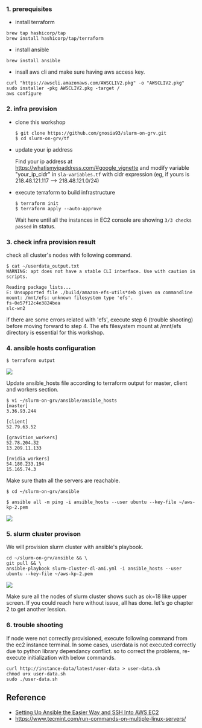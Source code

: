 
### 1. prerequisites ###

* install terraform
```
brew tap hashicorp/tap
brew install hashicorp/tap/terraform
```
* install ansible
```
brew install ansible
```
* insall aws cli and make sure having aws access key. 
```
curl "https://awscli.amazonaws.com/AWSCLIV2.pkg" -o "AWSCLIV2.pkg"
sudo installer -pkg AWSCLIV2.pkg -target /
aws configure
```

   
### 2. infra provision ###

* clone this workshop
   ```
   $ git clone https://github.com/gnosia93/slurm-on-grv.git
   $ cd slurm-on-grv/tf
   ```

* update your ip address
  
   Find your ip address at https://whatismyipaddress.com/#google_vignette and modify variable "your_ip_cidr" in `sla-variables.tf` with cidr expression (eg, if yours is 218.48.121.117 --> 218.48.121.0/24)

* execute terraform to build infrastructure
   ```
   $ terraform init
   $ terraform apply --auto-approve
   ```
   Wait here until all the instances in EC2 console are showing `3/3 checks passed` in status.


### 3. check infra provision result ###

check all cluster's nodes with following command.

```
$ cat ~/userdata_output.txt
WARNING: apt does not have a stable CLI interface. Use with caution in scripts.

Reading package lists...
E: Unsupported file ./build/amazon-efs-utils*deb given on commandline
mount: /mnt/efs: unknown filesystem type 'efs'.
fs-0e57f12c4e3824bea
slc-wn2
```
if there are some errors related with 'efs', execute step 6 (trouble shooting) before moving forward to step 4.
The efs filesystem mount at /mnt/efs directory is essential for this workshop.

### 4. ansible hosts configuration ###
```
$ terraform output
```
![](https://github.com/gnosia93/slurm-on-grv/blob/main/tutorial/images/terraform-output-2.png)

Update ansible_hosts file according to terraform output for master, client and workers section.
```
$ vi ~/slurm-on-grv/ansible/ansible_hosts
[master]
3.36.93.244

[client]
52.79.63.52

[gravition_workers]
52.78.204.32
13.209.11.133

[nvidia_workers]         
54.180.233.194
15.165.74.3
```

Make sure thatn all the servers are reachable.
```
$ cd ~/slurm-on-grv/ansible

$ ansible all -m ping -i ansible_hosts --user ubuntu --key-file ~/aws-kp-2.pem
```
![](https://github.com/gnosia93/slurm-on-grv/blob/main/tutorial/images/ansible-output-2.png)


### 5. slurm cluster provison ###

We will provision slurm cluster with ansible's playbook.
```
cd ~/slurm-on-grv/ansible && \
git pull && \
ansible-playbook slurm-cluster-dl-ami.yml -i ansible_hosts --user ubuntu --key-file ~/aws-kp-2.pem
```
![](https://github.com/gnosia93/slurm-on-grv/blob/main/tutorial/images/ansible-output-3.png)

Make sure all the nodes of slurm cluster shows such as ok=18 like upper screen.
If you could reach here without issue, all has done. let's go chapter 2 to get another lession. 



### 6. trouble shooting ###

If node were not correctly provisioned, execute following command from the ec2 instance terminal. 
In some cases, userdata is not executed correctly due to python library dependancy conflict. so to correct the problems, re-execute initialization with below commands. 
```
curl http://instance-data/latest/user-data > user-data.sh
chmod u+x user-data.sh
sudo ./user-data.sh
```

## Reference ##

* [Setting Up Ansible the Easier Way and SSH Into AWS EC2](https://medium.com/@elcymarion_her/setting-up-ansible-the-easier-way-and-ssh-into-aws-ec2-7c7ed2766ed6)
* https://www.tecmint.com/run-commands-on-multiple-linux-servers/
